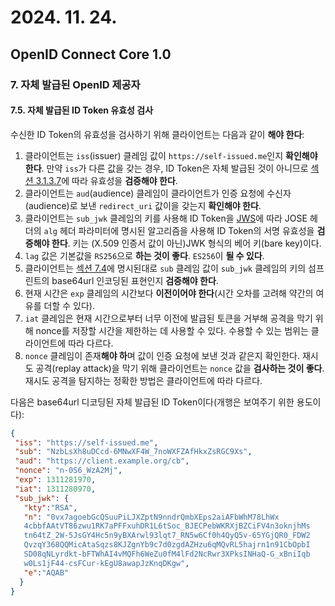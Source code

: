 # 2024. 11. 24.

## OpenID Connect Core 1.0

### 7. 자체 발급된 OpenID 제공자

#### 7.5. 자체 발급된 ID Token 유효성 검사

수신한 ID Token의 유효성을 검사하기 위해 클라이언트는 다음과 같이 **해야 한다**:

1. 클라이언트는 `iss`(issuer) 클레임 값이 `https://self-issued.me`인지 **확인해야 한다**. 만약 `iss`가 다른 값을 갖는 경우, ID Token은 자체 발급된 것이 아니므로 [섹션 3.1.3.7][oidc-core-section-3-1-3-7]에 따라 유효성을 **검증해야 한다**.
2. 클라이언트는 `aud`(audience) 클레임이 클라이언트가 인증 요청에 수신자(audience)로 보낸 `redirect_uri` 값이을 갖는지 **확인해야 한다**.
3. 클라이언트는 `sub_jwk` 클레임의 키를 사용해 ID Token을 [JWS][rfc-7515]에 따라 JOSE 헤더의 `alg` 헤더 파라미터에 명시된 알고리즘을 사용해 ID Token의 서명 유효성을 **검증해야 한다**. 키는 (X.509 인증서 값이 아닌)JWK 형식의 베어 키(bare key)이다.
4. `lag` 값은 기본값을 `RS256`으로 **하는 것이 좋다**. `ES256`이 **될 수 있다**.
5. 클라이언트는 [섹션 7.4][oidc-core-section-7-4]에 명시된대로 `sub` 클레임 값이 `sub_jwk` 클레임의 키의 섬프린트의 base64url 인코딩된 표현인지 **검증해야 한다**.
6. 현재 시간은 `exp` 클레임의 시간보다 **이전이어야 한다**(시간 오차를 고려해 약간의 여유를 더할 수 있다).
7. `iat` 클레임은 현재 시간으로부터 너무 이전에 발급된 토큰을 거부해 공격을 막기 위해 nonce를 저장할 시간을 제한하는 데 사용할 수 있다. 수용할 수 있는 범위는 클라이언트에 따라 다르다.
8. `nonce` 클레임이 존재**해야 하**며 값이 인증 요청에 보낸 것과 같은지 확인한다. 재시도 공격(replay attack)을 막기 위해 클라이언트는 `nonce` 값을 **검사하는 것이 좋다**. 재시도 공격을 탐지하는 정확한 방법은 클라이언트에 따라 다르다.

다음은 base64url 디코딩된 자체 발급된 ID Token이다(개행은 보여주기 위한 용도이다):

```json
{
 "iss": "https://self-issued.me",
 "sub": "NzbLsXh8uDCcd-6MNwXF4W_7noWXFZAfHkxZsRGC9Xs",
 "aud": "https://client.example.org/cb",
 "nonce": "n-0S6_WzA2Mj",
 "exp": 1311281970,
 "iat": 1311280970,
 "sub_jwk": {
   "kty":"RSA",
   "n": "0vx7agoebGcQSuuPiLJXZptN9nndrQmbXEps2aiAFbWhM78LhWx
   4cbbfAAtVT86zwu1RK7aPFFxuhDR1L6tSoc_BJECPebWKRXjBZCiFV4n3oknjhMs
   tn64tZ_2W-5JsGY4Hc5n9yBXArwl93lqt7_RN5w6Cf0h4QyQ5v-65YGjQR0_FDW2
   QvzqY368QQMicAtaSqzs8KJZgnYb9c7d0zgdAZHzu6qMQvRL5hajrn1n91CbOpbI
   SD08qNLyrdkt-bFTWhAI4vMQFh6WeZu0fM4lFd2NcRwr3XPksINHaQ-G_xBniIqb
   w0Ls1jF44-csFCur-kEgU8awapJzKnqDKgw",
   "e":"AQAB"
  }
}
```



[oidc-core-section-3-1-3-7]: https://openid.net/specs/openid-connect-core-1_0.html#IDTokenValidation
[rfc-7515]: https://www.rfc-editor.org/rfc/rfc7515.html
[oidc-core-section-7-4]: https://openid.net/specs/openid-connect-core-1_0.html#SelfIssuedResponse